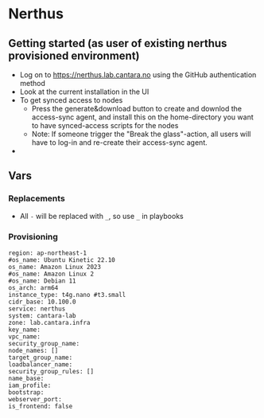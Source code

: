# Nerthus

## Getting started (as user of existing nerthus provisioned environment)

* Log on to https://nerthus.lab.cantara.no using the GitHub authentication method
* Look at the current installation in the UI
* To get synced access to nodes
  * Press the generate&download button to create and downlod the access-sync agent, and install this on the home-directory you want to have synced-access scripts for the nodes
  * Note:  If someone trigger the "Break the glass"-action, all users will have to log-in and re-create their access-sync agent.
* 

## Vars

### Replacements

* All `-` will be replaced with `_`, so use `_` in playbooks

### Provisioning
    region: ap-northeast-1
    #os_name: Ubuntu Kinetic 22.10
    os_name: Amazon Linux 2023
    #os_name: Amazon Linux 2
    #os_name: Debian 11
    os_arch: arm64
    instance_type: t4g.nano #t3.small
    cidr_base: 10.100.0
    service: nerthus
    system: cantara-lab
    zone: lab.cantara.infra
    key_name:
    vpc_name:
    security_group_name:
    node_names: []
    target_group_name:
    loadbalancer_name:
    security_group_rules: []
    name_base:
    iam_profile:
    bootstrap:
    webserver_port:
    is_frontend: false
